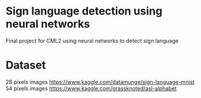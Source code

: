 # Sign language detection using neural networks
Final project for CML2 using neural networks to detect sign language
# Dataset
28 pixels images https://www.kaggle.com/datamunge/sign-language-mnist
54 pixels images https://www.kaggle.com/grassknoted/asl-alphabet
